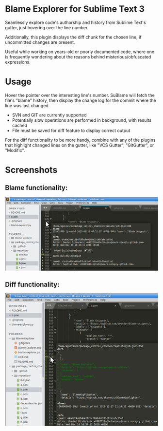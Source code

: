 # Blame Explorer for Sublime Text 3

Seamlessly explore code's authorship and history from Sublime Text's gutter, just hovering over the line number.

Additionally, this plugin displays the diff chunk for the chosen line, if uncommitted changes are present.

Useful while working on years-old or poorly documented code, where one is frequently wondering about the reasons behind misterious/obfuscated expressions.

# Usage

Hover the pointer over the interesting line's number. SuBlame will fetch the file's "blame" history, then display the change log for the commit where the line was last changed.

* SVN and GIT are currently supported 
* Potentially slow operations are performed in background, with results cached
* File must be saved for diff feature to display correct output

For the diff functionality to be more handy, combine with any of the plugins that highlight changed lines on the gutter, like "VCS Gutter", "GitGutter", or "Modific".

# Screenshots

## Blame functionality:
![blame screenshot](sample_blame.png)

## Diff functionality:
![diff screenshot](sample_diff.png)
